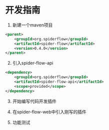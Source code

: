 # 开发指南

1. 新建一个maven项目
```xml
<parent>
    <groupId>org.spiderflow</groupId>
    <artifactId>spider-flow</artifactId>
    <version>0.4.0</version>
</parent>
```

2. 引入spider-flow-api
```xml
<dependency>
    <groupId>org.spiderflow</groupId>
    <artifactId>spider-flow-api</artifactId>
    <scope>provided</scope>
</dependency>
```
3. 开始编写代码开发插件

4. 在spider-flow-web中引入刚写的插件

5. 功能测试
